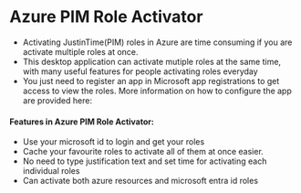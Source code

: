 # Azure PIM Role Activator

* Activating JustinTime(PIM) roles in Azure are time consuming if you are activate multiple roles at once.
* This desktop application can activate mutiple roles at the same time, with many useful features for people activating roles everyday
* You just need to register an app in Microsoft app registrations to get access to view the roles. More information on how to configure the app are provided here:

#### Features in Azure PIM Role Activator:
- Use your microsoft id to login and get your roles
- Cache your favourite roles to activate all of them at once easier.
- No need to type justification text and set time for activating each individual roles
- Can activate both azure resources and microsoft entra id roles




